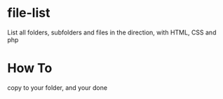 # file-list
List all folders,  subfolders and files in the direction, with HTML, CSS and php

# How To
copy to your folder, and your done

